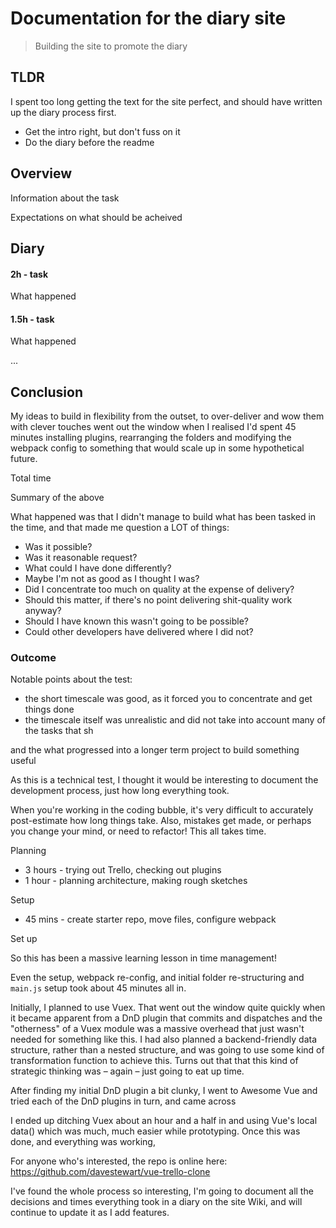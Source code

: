 # Documentation for the diary site

> Building the site to promote the diary

## TLDR

I spent too long getting the text for the site perfect, and should have written up the diary process first.

- Get the intro right, but don't fuss on it
- Do the diary before the readme

## Overview

Information about the task

Expectations on what should be acheived

## Diary

#### 2h - task

What happened

#### 1.5h - task

What happened

...


## Conclusion


My ideas to build in flexibility from the outset, to over-deliver and wow them with clever touches went out the window when I realised I'd spent 45 minutes installing plugins, rearranging the folders and modifying the webpack config to something that would scale up in some hypothetical future.  


Total time

Summary of the above



What happened was that I didn't manage to build what has been tasked in the time, and that made me question a LOT of things:

- Was it possible?
- Was it reasonable request?
- What could I have done differently?
- Maybe I'm not as good as I thought I was?
- Did I concentrate too much on quality at the expense of delivery?
- Should this matter, if there's no point delivering shit-quality work anyway?
- Should I have known this wasn't going to be possible?
- Could other developers have delivered where I did not?


### Outcome

Notable points about the test:

- the short timescale was good, as it forced you to concentrate and get things done
- the timescale itself was unrealistic and did not take into account many of the tasks that sh

and the  what progressed into a longer term project to build something useful







As this is a technical test, I thought it would be interesting to document the development process, just how long everything took.

When you're working in the coding bubble, it's very difficult to accurately post-estimate how long things take. Also, mistakes get made, or perhaps you change your mind, or need to refactor! This all takes time.

Planning

- 3 hours - trying out Trello, checking out plugins
- 1 hour - planning architecture, making rough sketches

Setup

- 45 mins - create starter repo, move files, configure webpack


Set up



So this has been a massive learning lesson in time management!

Even the setup, webpack re-config, and initial folder  re-structuring and `main.js` setup took about 45 minutes all in. 

Initially, I planned to use Vuex. That went out the window quite quickly when it became apparent from a DnD plugin that commits and dispatches and the "otherness" of a Vuex module was a massive overhead that just wasn't needed for something like this.
I had also planned a backend-friendly data structure, rather than a nested structure, and was going to use some kind of transformation function to achieve this. Turns out that that this kind of strategic thinking was – again – just going to eat up time.

After finding my initial DnD plugin a bit clunky, I went to Awesome Vue and tried each of the DnD plugins in turn, and came across 

I ended up ditching Vuex about an hour and a half in and using Vue's local data() which was much, much easier while prototyping. Once this was done, and everything was working,  

For anyone who's interested, the repo is online here: https://github.com/davestewart/vue-trello-clone

I've found the whole process so interesting, I'm going to document all the decisions and times everything took in a diary on the site Wiki, and will continue to update it as I add features.

